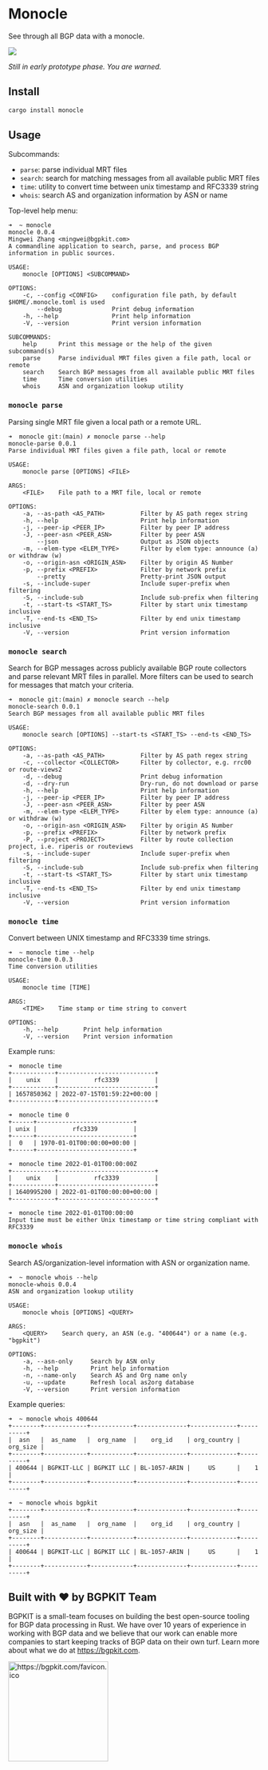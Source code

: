 # Monocle

See through all BGP data with a monocle.

![](https://spaces.bgpkit.org/assets/monocle/monocle-emoji.png)

*Still in early prototype phase. You are warned.*

## Install

```bash
cargo install monocle
```

## Usage

Subcommands:
- `parse`: parse individual MRT files
- `search`: search for matching messages from all available public MRT files
- `time`: utility to convert time between unix timestamp and RFC3339 string
- `whois`: search AS and organization information by ASN or name

Top-level help menu:
```text
➜  ~ monocle                      
monocle 0.0.4
Mingwei Zhang <mingwei@bgpkit.com>
A commandline application to search, parse, and process BGP information in public sources.

USAGE:
    monocle [OPTIONS] <SUBCOMMAND>

OPTIONS:
    -c, --config <CONFIG>    configuration file path, by default $HOME/.monocle.toml is used
        --debug              Print debug information
    -h, --help               Print help information
    -V, --version            Print version information

SUBCOMMANDS:
    help      Print this message or the help of the given subcommand(s)
    parse     Parse individual MRT files given a file path, local or remote
    search    Search BGP messages from all available public MRT files
    time      Time conversion utilities
    whois     ASN and organization lookup utility
```

### `monocle parse`

Parsing single MRT file given a local path or a remote URL.

```text
➜  monocle git:(main) ✗ monocle parse --help
monocle-parse 0.0.1
Parse individual MRT files given a file path, local or remote

USAGE:
    monocle parse [OPTIONS] <FILE>

ARGS:
    <FILE>    File path to a MRT file, local or remote

OPTIONS:
    -a, --as-path <AS_PATH>          Filter by AS path regex string
    -h, --help                       Print help information
    -j, --peer-ip <PEER_IP>          Filter by peer IP address
    -J, --peer-asn <PEER_ASN>        Filter by peer ASN
        --json                       Output as JSON objects
    -m, --elem-type <ELEM_TYPE>      Filter by elem type: announce (a) or withdraw (w)
    -o, --origin-asn <ORIGIN_ASN>    Filter by origin AS Number
    -p, --prefix <PREFIX>            Filter by network prefix
        --pretty                     Pretty-print JSON output
    -s, --include-super              Include super-prefix when filtering
    -S, --include-sub                Include sub-prefix when filtering
    -t, --start-ts <START_TS>        Filter by start unix timestamp inclusive
    -T, --end-ts <END_TS>            Filter by end unix timestamp inclusive
    -V, --version                    Print version information
```

### `monocle search`

Search for BGP messages across publicly available BGP route collectors and parse relevant
MRT files in parallel. More filters can be used to search for messages that match your criteria.

```text
➜  monocle git:(main) ✗ monocle search --help
monocle-search 0.0.1
Search BGP messages from all available public MRT files

USAGE:
    monocle search [OPTIONS] --start-ts <START_TS> --end-ts <END_TS>

OPTIONS:
    -a, --as-path <AS_PATH>          Filter by AS path regex string
    -c, --collector <COLLECTOR>      Filter by collector, e.g. rrc00 or route-views2
    -d, --debug                      Print debug information
    -d, --dry-run                    Dry-run, do not download or parse
    -h, --help                       Print help information
    -j, --peer-ip <PEER_IP>          Filter by peer IP address
    -J, --peer-asn <PEER_ASN>        Filter by peer ASN
    -m, --elem-type <ELEM_TYPE>      Filter by elem type: announce (a) or withdraw (w)
    -o, --origin-asn <ORIGIN_ASN>    Filter by origin AS Number
    -p, --prefix <PREFIX>            Filter by network prefix
    -P, --project <PROJECT>          Filter by route collection project, i.e. riperis or routeviews
    -s, --include-super              Include super-prefix when filtering
    -S, --include-sub                Include sub-prefix when filtering
    -t, --start-ts <START_TS>        Filter by start unix timestamp inclusive
    -T, --end-ts <END_TS>            Filter by end unix timestamp inclusive
    -V, --version                    Print version information
```

### `monocle time`

Convert between UNIX timestamp and RFC3339 time strings.

```text
➜  ~ monocle time --help              
monocle-time 0.0.3
Time conversion utilities

USAGE:
    monocle time [TIME]

ARGS:
    <TIME>    Time stamp or time string to convert

OPTIONS:
    -h, --help       Print help information
    -V, --version    Print version information
```

Example runs:
```text
➜  monocle time
+------------+---------------------------+
|    unix    |          rfc3339          |
+------------+---------------------------+
| 1657850362 | 2022-07-15T01:59:22+00:00 |
+------------+---------------------------+

➜  monocle time 0                               
+------+---------------------------+
| unix |          rfc3339          |
+------+---------------------------+
|  0   | 1970-01-01T00:00:00+00:00 |
+------+---------------------------+

➜  monocle time 2022-01-01T00:00:00Z
+------------+---------------------------+
|    unix    |          rfc3339          |
+------------+---------------------------+
| 1640995200 | 2022-01-01T00:00:00+00:00 |
+------------+---------------------------+

➜  monocle time 2022-01-01T00:00:00 
Input time must be either Unix timestamp or time string compliant with RFC3339
```

### `monocle whois`

Search AS/organization-level information with ASN or organization name.

```text
➜  ~ monocle whois --help
monocle-whois 0.0.4
ASN and organization lookup utility

USAGE:
    monocle whois [OPTIONS] <QUERY>

ARGS:
    <QUERY>    Search query, an ASN (e.g. "400644") or a name (e.g. "bgpkit")

OPTIONS:
    -a, --asn-only     Search by ASN only
    -h, --help         Print help information
    -n, --name-only    Search AS and Org name only
    -u, --update       Refresh local as2org database
    -V, --version      Print version information
```

Example queries:
```text
➜  ~ monocle whois 400644
+--------+------------+------------+--------------+-------------+----------+
|  asn   |  as_name   |  org_name  |    org_id    | org_country | org_size |
+--------+------------+------------+--------------+-------------+----------+
| 400644 | BGPKIT-LLC | BGPKIT LLC | BL-1057-ARIN |     US      |    1     |
+--------+------------+------------+--------------+-------------+----------+

➜  ~ monocle whois bgpkit
+--------+------------+------------+--------------+-------------+----------+
|  asn   |  as_name   |  org_name  |    org_id    | org_country | org_size |
+--------+------------+------------+--------------+-------------+----------+
| 400644 | BGPKIT-LLC | BGPKIT LLC | BL-1057-ARIN |     US      |    1     |
+--------+------------+------------+--------------+-------------+----------+
```

## Built with ❤️ by BGPKIT Team

BGPKIT is a small-team focuses on building the best open-source tooling for BGP data processing in Rust. We have over 10 years of
experience in working with BGP data and we believe that our work can enable more companies to start keeping tracks of BGP data
on their own turf. Learn more about what we do at https://bgpkit.com.

<a href="https://bgpkit.com"><img src="https://bgpkit.com/Original%20Logo%20Cropped.png" alt="https://bgpkit.com/favicon.ico" width="200"/></a>
